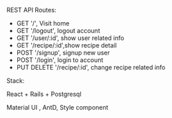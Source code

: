 REST API Routes:

- GET '/', Visit home
- GET '/logout', logout account
- GET '/user/:id', show user related info
- GET '/recipe/:id',show recipe detail
- POST '/signup', signup new user
- POST '/login', login to account
- PUT DELETE '/recipe/:id', change recipe related info

Stack:

React + Rails + Postgresql

Material UI , AntD, Style component
